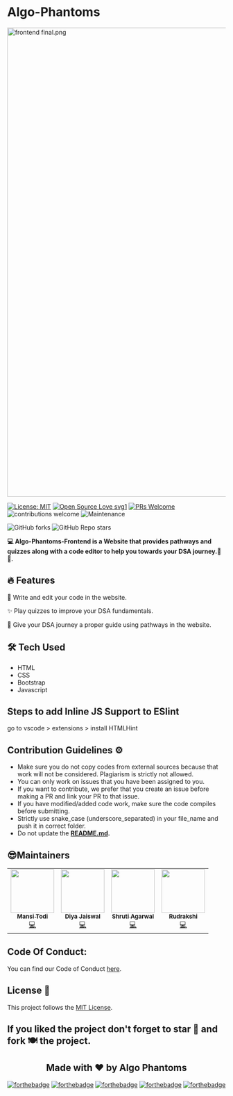 # Algo-Phantoms

<img src="https://i.ibb.co/3Sv9dNF/frontend-final.png" alt="frontend final.png" width="1080" />

[![License: MIT](https://img.shields.io/badge/License-MIT-yellow.svg)](https://opensource.org/licenses/MIT) 
[![Open Source Love svg1](https://badges.frapsoft.com/os/v1/open-source.svg?v=103)](https://github.com/ellerbrock/open-source-badges/) 
[![PRs Welcome](https://img.shields.io/badge/PRs-welcome-brightgreen.svg?style=flat-square)](http://makeapullrequest.com) 
![contributions welcome](https://img.shields.io/static/v1.svg?label=Contributions&message=Welcome&color=0059b3&style=flat-square) 
![Maintenance](https://img.shields.io/maintenance/yes/2021)

![GitHub forks](https://img.shields.io/github/forks/Algo-Phantoms/Algo-Phantoms-Frontend?style=social) 
![GitHub Repo stars](https://img.shields.io/github/stars/Algo-Phantoms/Algo-Phantoms-Frontend?style=social)

**💻 Algo-Phantoms-Frontend is a Website that provides pathways and quizzes along with a code editor to help you towards your DSA journey.📰🔥**.

## 🔥 Features

📰 Write and edit your code in the website.

✨ Play quizzes to improve your DSA fundamentals.

🚀 Give your DSA journey a proper guide using pathways in the website.

## 🛠 Tech Used
- HTML
- CSS
- Bootstrap
- Javascript

## Steps to add Inline JS Support to ESlint
go to vscode > extensions > install HTMLHint 

## Contribution Guidelines ⚙️

* Make sure you do not copy codes from external sources because that work will not be considered. Plagiarism is strictly not allowed.
* You can only work on issues that you have been assigned to you.
* If you want to contribute, we prefer that you create an issue before making a PR and link your PR to that issue.
* If you have modified/added code work, make sure the code compiles before submitting.
* Strictly use snake_case (underscore_separated) in your file_name and push it in correct folder.
* Do not update the **[README.md](https://github.com/Algo-Phantoms/Algo-Phantoms-Frontend/blob/master/README.md).**

## 😎Maintainers
<table>
  <tbody><tr>
    <td align="center"><a href="https://github.com/todi-2000"><img alt="" src="https://avatars.githubusercontent.com/todi-2000" width="100px;"><br><sub><b> Mansi Todi </b></sub></a><br><a href="https://github.com/Algo-Phantoms/Algo-Phantoms-Frontend/commits?author=todi-2000" title="Code">💻 </a></td> </a></td>
    <td align="center"><a href="https://github.com/diyajaiswal11"><img alt="" src="https://avatars.githubusercontent.com/diyajaiswal11" width="100px;"><br><sub><b>
 Diya Jaiswal </b></sub></a><br><a href="https://github.com/Algo-Phantoms/Algo-Phantoms-Frontend/commits?author=diyajaiswal11" title="Code">💻 </a></td></a></td>
 <td align="center"><a href="https://github.com/Shruti3004"><img alt="" src="https://avatars.githubusercontent.com/Shruti3004" width="100px;"><br><sub><b> Shruti Agarwal </b></sub></a><br><a href="https://github.com/Algo-Phantoms/Algo-Phantoms-Frontend/commits?author=Shruti3004" title="Code">💻 </a></td></a></td>
     <td align="center"><a href="https://github.com/rudrakshi99"><img alt="" src="https://avatars.githubusercontent.com/rudrakshi99" width="100px;"><br><sub><b> Rudrakshi </b></sub></a><br><a href="https://github.com/Algo-Phantoms/Algo-Phantoms-Frontend/commits?author=rudrakshi99" title="Code">💻 </a></td> </a></td>
  </tr>
</tbody></table>

## Code Of Conduct:

You can find our Code of Conduct [here](https://github.com/Algo-Phantoms/Algo-Phantoms-Frontend/blob/master/CODE_OF_CONDUCT.md).

## License 📝 

This project follows the [MIT License](https://choosealicense.com/licenses/mit/).

## If you liked the project don't forget to star 🌟 and fork 🍽 the project.

<h2 align="center">Made with ❤ by Algo Phantoms</h2>

[![forthebadge](https://forthebadge.com/images/badges/built-by-developers.svg)](https://forthebadge.com)
[![forthebadge](https://forthebadge.com/images/badges/uses-git.svg)](https://forthebadge.com)
[![forthebadge](https://forthebadge.com/images/badges/uses-html.svg)](https://forthebadge.com)
[![forthebadge](https://forthebadge.com/images/badges/uses-css.svg)](https://forthebadge.com)
[![forthebadge](https://forthebadge.com/images/badges/built-with-love.svg)](https://forthebadge.com)

